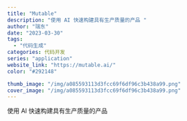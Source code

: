 ```yaml
---
title: "Mutable"
description: "使用 AI 快速构建具有生产质量的产品 "
author: "瑞东"
date: "2023-03-30"
tags:
  - "代码生成"
categories: 代码开发
series: "application"
website_link: "https://mutable.ai/"
color: "#292148"

thumb_image: "/img/a085593113d3fcc69f6df96c3b438a99.png"
cover_image: "/img/a085593113d3fcc69f6df96c3b438a99.png"
---
```


使用 AI 快速构建具有生产质量的产品 